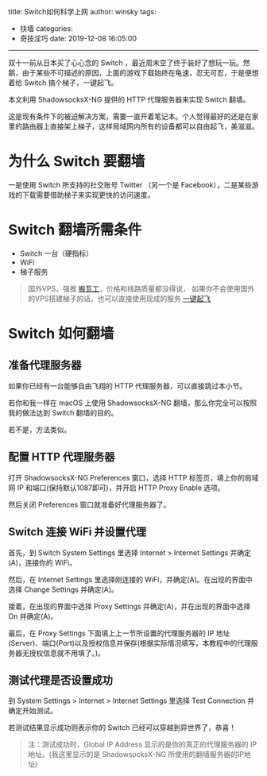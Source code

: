 title: Switch如何科学上网
author: winsky
tags:
  - 扶墙
categories:
  - 奇技淫巧
date: 2019-12-08 16:05:00
---
双十一前从日本买了心心念的 Switch ，最近周末空了终于装好了想玩一玩。然鹅，由于某些不可描述的原因，上面的游戏下载始终在龟速，忍无可忍，于是便想着给 Switch 搞个梯子，一键起飞。

本文利用 ShadowsocksX-NG 提供的 HTTP 代理服务器来实现 Switch 翻墙。

这是现有条件下的被迫解决方案，需要一直开着笔记本。个人觉得最好的还是在家里的路由器上直接架上梯子，这样局域网内所有的设备都可以自由起飞，美滋滋。

<!-- more -->

# 为什么 Switch 要翻墙
一是使用 Switch 所支持的社交账号 Twitter （另一个是 Facebook），二是某些游戏的下载需要借助梯子来实现更快的访问速度。

# Switch 翻墙所需条件
- Switch 一台（硬指标）
- WiFi
- 梯子服务
> 国外VPS，强推 [搬瓦工](https://su.winsky.wang/bwh44)，价格和线路质量都没得说，
> 如果你不会使用国外的VPS搭建梯子的话，也可以直接使用现成的服务 [一键起飞](https://su.winsky.wang/sock2)


# Switch 如何翻墙
## 准备代理服务器
如果你已经有一台能够自由飞翔的 HTTP 代理服务器，可以直接跳过本小节。

若你和我一样在 macOS 上使用 ShadowsocksX-NG 翻墙，那么你完全可以按照我的做法达到 Switch 翻墙的目的。

若不是，方法类似。

## 配置 HTTP 代理服务器
打开 ShadowsocksX-NG Preferences 窗口，选择 HTTP 标签页，填上你的局域网 IP 和端口(保持默认1087即可)，并开启 HTTP Proxy Enable 选项。

然后关闭 Preferences 窗口就准备好代理服务器了。

## Switch 连接 WiFi 并设置代理
首先，到 Switch System Settings 里选择 Internet > Internet Settings 并确定(A)，连接你的 WiFi。

然后，在 Internet Settings 里选择刚连接的 WiFi，并确定(A)。在出现的界面中选择 Change Settings 并确定(A)。

接着，在出现的界面中选择 Proxy Settings 并确定(A)，并在出现的界面中选择 On 并确定(A)。

最后，在 Proxy Settings 下面填上上一节所设置的代理服务器的 IP 地址(Server)、端口(Port)以及授权信息并保存(根据实际情况填写，本教程中的代理服务器无授权信息就不用填了。)。

## 测试代理是否设置成功
到 System Settings > Internet > Internet Settings 里选择 Test Connection 并确定开始测试。

若测试结果显示成功则表示你的 Switch 已经可以穿越到异世界了，恭喜！

> 注：测试成功时，Global IP Address 显示的是你的真正的代理服务器的 IP 地址。(我这里显示的是 ShadowsocksX-NG 所使用的翻墙服务器的IP地址)